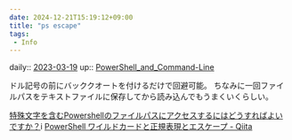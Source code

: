 ```yaml
---
date: 2024-12-21T15:19:12+09:00
title: "ps escape"
tags:
 - Info
---
```


daily:: [2023-03-19](/Daily_Note/2023-03-19.md)
up:: [PowerShell_and_Command-Line](../Bar/App/PowerShell_and_Command-Line.md)

ドル記号の前にバッククオートを付けるだけで回避可能。
ちなみに一回ファイルパスをテキストファイルに保存してから読み込んでもうまくいくらしい。

[特殊文字を含むPowershellのファイルパスにアクセスするにはどうすればよいですか？](https://www.fixes.pub/program/227882.html)i
[PowerShell ワイルドカードと正規表現とエスケープ - Qiita](https://qiita.com/ryemug1/items/560b65a58a925ec3aeef)
